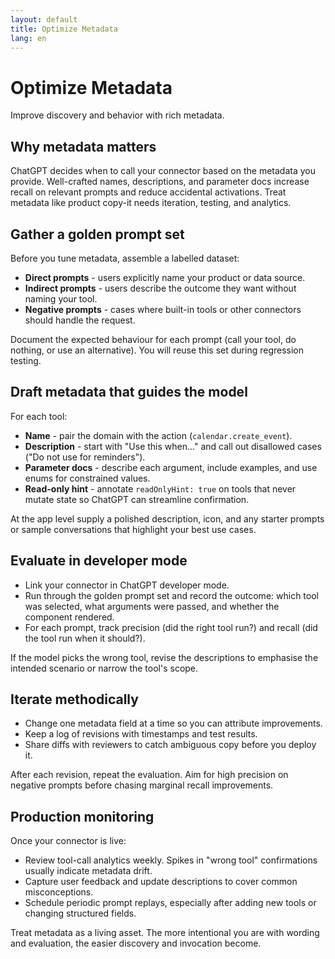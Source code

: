 ```yaml
---
layout: default
title: Optimize Metadata
lang: en
---
```


# Optimize Metadata

Improve discovery and behavior with rich metadata.

## Why metadata matters

ChatGPT decides when to call your connector based on the metadata you provide. Well-crafted names, descriptions, and parameter docs increase recall on relevant prompts and reduce accidental activations. Treat metadata like product copy-it needs iteration, testing, and analytics.

## Gather a golden prompt set

Before you tune metadata, assemble a labelled dataset:

- **Direct prompts** - users explicitly name your product or data source.
- **Indirect prompts** - users describe the outcome they want without naming your tool.
- **Negative prompts** - cases where built-in tools or other connectors should handle the request.

Document the expected behaviour for each prompt (call your tool, do nothing, or use an alternative). You will reuse this set during regression testing.

## Draft metadata that guides the model

For each tool:

- **Name** - pair the domain with the action (`calendar.create_event`).
- **Description** - start with "Use this when..." and call out disallowed cases ("Do not use for reminders").
- **Parameter docs** - describe each argument, include examples, and use enums for constrained values.
- **Read-only hint** - annotate `readOnlyHint: true` on tools that never mutate state so ChatGPT can streamline confirmation.

At the app level supply a polished description, icon, and any starter prompts or sample conversations that highlight your best use cases.

## Evaluate in developer mode

- Link your connector in ChatGPT developer mode.
- Run through the golden prompt set and record the outcome: which tool was selected, what arguments were passed, and whether the component rendered.
- For each prompt, track precision (did the right tool run?) and recall (did the tool run when it should?).

If the model picks the wrong tool, revise the descriptions to emphasise the intended scenario or narrow the tool's scope.

## Iterate methodically

- Change one metadata field at a time so you can attribute improvements.
- Keep a log of revisions with timestamps and test results.
- Share diffs with reviewers to catch ambiguous copy before you deploy it.

After each revision, repeat the evaluation. Aim for high precision on negative prompts before chasing marginal recall improvements.

## Production monitoring

Once your connector is live:

- Review tool-call analytics weekly. Spikes in "wrong tool" confirmations usually indicate metadata drift.
- Capture user feedback and update descriptions to cover common misconceptions.
- Schedule periodic prompt replays, especially after adding new tools or changing structured fields.

Treat metadata as a living asset. The more intentional you are with wording and evaluation, the easier discovery and invocation become.
